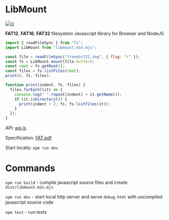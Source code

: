 # LibMount

[![ci](https://github.com/vip-delete/libmount/actions/workflows/ci.yaml/badge.svg)](https://github.com/vip-delete/libmount/actions/workflows/ci.yaml)

**FAT12**, **FAT16**, **FAT32** filesystem Javascript library for Browser and NodeJS

```javascript
import { readFileSync } from "fs";
import LibMount from "libmount.min.mjs";

const file = readFileSync("freedos722.img", { flag: "r" });
const fs = LibMount.mount(file.buffer);
const root = fs.getRoot();
const files = fs.listFiles(root);
print(0, fs, files);

function print(indent, fs, files) {
  files.forEach((it) => {
    console.log(" ".repeat(indent) + it.getName());
    if (it.isDirectory()) {
      print(indent + 2, fs, fs.listFiles(it));
    }
  });
}
```

API: [api.js](src/main/javascript/libmount/api.js)

Specification: [FAT.pdf](docs/FAT.pdf)

Start locally: ```npm run dev```

# Commands

```npm run build``` - compile javascript source files and create ```dist/libmount.min.mjs```

```npm run dev``` - start local http server and serve ```debug.html``` with uncompiled javascript source code

```npm test``` - run tests
